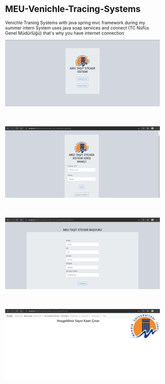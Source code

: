# MEU-Venichle-Tracing-Systems
Venichle Traning Systems with java spring mvc framework during my summer intern
System uses java soap services and connect (TC Nüfüs Genel Müdürlüğü) that's why you have internet connection

<img src="Sample1.PNG">

<br><br>

<img src="Sample2.PNG">

<br><br>

<img src="Sample3.PNG">

<br><br>

<img src="Sample4.PNG">



